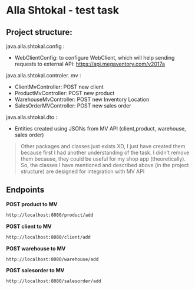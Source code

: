 # Alla Shtokal - test task

## Project structure:

java.alla.shtokal.config :

- WebClientConfig:  to configure WebClient, which will help sending requests to external API: https://api.megaventory.com/v2017a

java.alla.shtokal.controler. mv :

- ClientMvController:  POST new client
- ProductMvController:  POST new product
- WarehouseMvController:  POST new Inventory Location
- SalesOrderMVController:  POST new sales order

java.alla.shtokal.dto :
- Entities created using JSONs from MV API  (client,product, warehouse, sales order)

> Other packages and classes just exists XD,
> I just have created them because first I had 
> another understanding of the task. I didn't 
> remove them because, they could be useful  for my shop app (theoretically).
> So, the classes I have mentioned and described  above (in 
> the project structure) are designed for integration with MV API

## Endpoints
**POST product to MV**
```sh
http://localhost:8080/product/add
```
**POST client to MV**
```sh
http://localhost:8080/client/add
```
**POST warehouse to MV**
```sh
http://localhost:8080/warehouse/add
```
**POST salesorder  to MV**
```sh
http://localhost:8080/salesorder/add
```

